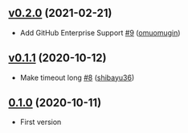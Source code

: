 ## [v0.2.0](https://github.com/shibayu36/merged-pr-stat/compare/v0.1.1...v0.2.0) (2021-02-21)

* Add GitHub Enterprise Support [#9](https://github.com/shibayu36/merged-pr-stat/pull/9) ([omuomugin](https://github.com/omuomugin))

## [v0.1.1](https://github.com/shibayu36/merged-pr-stat/compare/v0.1.0...v0.1.1) (2020-10-12)

* Make timeout long [#8](https://github.com/shibayu36/merged-pr-stat/pull/8) ([shibayu36](https://github.com/shibayu36))

## [0.1.0](https://github.com/shibayu36/merged-pr-stat/compare/4df61e640fa3...0.1.0) (2020-10-11)

* First version

